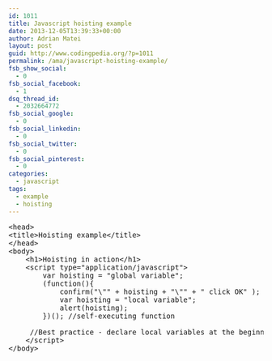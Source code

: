 ```yaml
---
id: 1011
title: Javascript hoisting example
date: 2013-12-05T13:39:33+00:00
author: Adrian Matei
layout: post
guid: http://www.codingpedia.org/?p=1011
permalink: /ama/javascript-hoisting-example/
fsb_show_social:
  - 0
fsb_social_facebook:
  - 1
dsq_thread_id:
  - 2032664772
fsb_social_google:
  - 0
fsb_social_linkedin:
  - 0
fsb_social_twitter:
  - 0
fsb_social_pinterest:
  - 0
categories:
  - javascript
tags:
  - example
  - hoisting
---
```

<pre class="lang:default mark:7,10 decode:true crayon-selected" title="Hoisting in action html page">&lt;head&gt;
&lt;title&gt;Hoisting example&lt;/title&gt;
&lt;/head&gt;
&lt;body&gt;
    &lt;h1&gt;Hoisting in action&lt;/h1&gt;
    &lt;script type="application/javascript"&gt;
        var hoisting = "global variable";
        (function(){
            confirm("\"" + hoisting + "\"" + " click OK" );
            var hoisting = "local variable";
            alert(hoisting);
        })(); //self-executing function 

     //Best practice - declare local variables at the beginning of the function 
    &lt;/script&gt;
&lt;/body&gt;</pre>